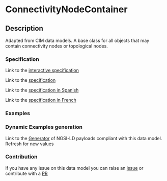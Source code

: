 # ConnectivityNodeContainer

## Description 

Adapted from CIM data models. A base class for all objects that may contain connectivity nodes or topological nodes.
### Specification

Link to the [interactive specification](https://swagger.lab.fiware.org/?url=https://smart-data-models.github.io/dataModel.EnergyCIM/ConnectivityNodeContainer/swagger.yaml)

Link to the [specification](https://smart-data-models.github.io/dataModel.EnergyCIM/ConnectivityNodeContainer/doc/spec.md)

Link to the [specification in Spanish](https://smart-data-models.github.io/dataModel.EnergyCIM/ConnectivityNodeContainer/doc/spec_ES.md)

Link to the [specification in French](https://smart-data-models.github.io/dataModel.EnergyCIM/ConnectivityNodeContainer/doc/spec_FR.md)
### Examples
### Dynamic Examples generation

Link to the [Generator](https://smartdatamodels.org/extra/ngsi-ld_generator_v0.91.php?schemaUrl=https://raw.githubusercontent.com/smart-data-models/dataModel.EnergyCIM/master/ConnectivityNodeContainer/schema.json&email=info@smartdatamodels.org) of NGSI-LD payloads compliant with this data model. Refresh for new values
### Contribution

 If you have any issue on this data model you can raise an [issue](https://github.com/smart-data-models/dataModel.EnergyCIM/issues)  or contribute with a [PR](https://github.com/smart-data-models/dataModel.EnergyCIM/pulls)